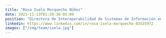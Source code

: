 ```yaml
---
title: "Rosa Isela Morquecho Núñez"
date: 2021-11-13T01:20:38-05:00
position: "Directora de Interoperabilidad de Sistemas de Información en PDN"
linkedin: https://www.linkedin.com/in/rosa-isela-morquecho-83535972
images: ["/img/team/isela.jpg"]
---
```



